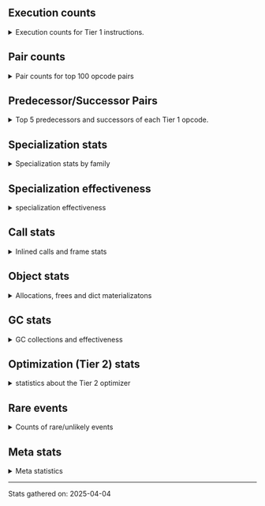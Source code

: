 ## Execution counts

<details>
<summary> Execution counts for Tier 1 instructions. </summary>


The "miss ratio" column shows the percentage of times the instruction
executed that it deoptimized. When this happens, the base unspecialized
instruction is not counted.

<table>
<thead>
<tr>
<th align="left">Name</th>
<th align="right">Base Count</th>
<th align="right">Head Count</th>
<th align="right">Change</th>
</tr>
</thead>
<tbody>
<tr>
<td align="left">CALL_BOUND_METHOD_EXACT_ARGS</td>
<td align="right">465,918</td>
<td align="right">935,297</td>
<td align="right">100.7%</td>
</tr>
<tr>
<td align="left">BINARY_OP_ADD_FLOAT</td>
<td align="right">2,075</td>
<td align="right">4,155</td>
<td align="right">100.2%</td>
</tr>
<tr>
<td align="left">BINARY_OP_SUBTRACT_FLOAT</td>
<td align="right">2,078</td>
<td align="right">4,158</td>
<td align="right">100.1%</td>
</tr>
<tr>
<td align="left">TO_BOOL_ALWAYS_TRUE</td>
<td align="right">5,942,417</td>
<td align="right">11,889,709</td>
<td align="right">100.1%</td>
</tr>
<tr>
<td align="left">TO_BOOL_BOOL</td>
<td align="right">8,171,737</td>
<td align="right">16,349,752</td>
<td align="right">100.1%</td>
</tr>
<tr>
<td align="left">BINARY_OP_SUBSCR_GETITEM</td>
<td align="right">4,157</td>
<td align="right">8,317</td>
<td align="right">100.1%</td>
</tr>
<tr>
<td align="left">TO_BOOL_STR</td>
<td align="right">4,726,827</td>
<td align="right">9,456,933</td>
<td align="right">100.1%</td>
</tr>
<tr>
<td align="left">LOAD_ATTR_CLASS_WITH_METACLASS_CHECK</td>
<td align="right">27,022</td>
<td align="right">54,062</td>
<td align="right">100.1%</td>
</tr>
<tr>
<td align="left">CALL_KW_PY</td>
<td align="right">259,839</td>
<td align="right">519,839</td>
<td align="right">100.1%</td>
</tr>
<tr>
<td align="left">CALL_STR_1</td>
<td align="right">14,551</td>
<td align="right">29,111</td>
<td align="right">100.1%</td>
</tr>
<tr>
<td align="left">CALL_METHOD_DESCRIPTOR_FAST_WITH_KEYWORDS</td>
<td align="right">24,946</td>
<td align="right">49,906</td>
<td align="right">100.1%</td>
</tr>
<tr>
<td align="left">FOR_ITER_GEN</td>
<td align="right">41,577</td>
<td align="right">83,177</td>
<td align="right">100.1%</td>
</tr>
<tr>
<td align="left">STORE_SUBSCR_DICT</td>
<td align="right">93,549</td>
<td align="right">187,149</td>
<td align="right">100.1%</td>
</tr>
<tr>
<td align="left">SEND_GEN</td>
<td align="right">16,631</td>
<td align="right">33,271</td>
<td align="right">100.1%</td>
</tr>
<tr>
<td align="left">FOR_ITER_LIST</td>
<td align="right">274,413</td>
<td align="right">548,973</td>
<td align="right">100.1%</td>
</tr>
<tr>
<td align="left">CALL_KW_NON_PY</td>
<td align="right">133,049</td>
<td align="right">266,169</td>
<td align="right">100.1%</td>
</tr>
<tr>
<td align="left">UNPACK_SEQUENCE_TUPLE</td>
<td align="right">58,209</td>
<td align="right">116,449</td>
<td align="right">100.1%</td>
</tr>
<tr>
<td align="left">CALL_LEN</td>
<td align="right">320,157</td>
<td align="right">640,477</td>
<td align="right">100.1%</td>
</tr>
<tr>
<td align="left">LOAD_ATTR_NONDESCRIPTOR_WITH_VALUES</td>
<td align="right">1,251,189</td>
<td align="right">2,503,003</td>
<td align="right">100.0%</td>
</tr>
<tr>
<td align="left">BINARY_OP_SUBSCR_DICT</td>
<td align="right">436,582</td>
<td align="right">873,382</td>
<td align="right">100.0%</td>
</tr>
<tr>
<td align="left">COMPARE_OP_STR</td>
<td align="right">656,953</td>
<td align="right">1,314,233</td>
<td align="right">100.0%</td>
</tr>
<tr>
<td align="left">LOAD_ATTR_PROPERTY</td>
<td align="right">933,456</td>
<td align="right">1,867,376</td>
<td align="right">100.0%</td>
</tr>
<tr>
<td align="left">CONTAINS_OP_DICT</td>
<td align="right">3,281,657</td>
<td align="right">6,564,937</td>
<td align="right">100.0%</td>
</tr>
<tr>
<td align="left">CALL_LIST_APPEND</td>
<td align="right">621,615</td>
<td align="right">1,243,535</td>
<td align="right">100.0%</td>
</tr>
<tr>
<td align="left">CALL_TYPE_1</td>
<td align="right">322,242</td>
<td align="right">644,642</td>
<td align="right">100.0%</td>
</tr>
<tr>
<td align="left">CALL_BUILTIN_FAST</td>
<td align="right">650,721</td>
<td align="right">1,301,761</td>
<td align="right">100.0%</td>
</tr>
<tr>
<td align="left">CALL_ISINSTANCE</td>
<td align="right">2,810,783</td>
<td align="right">5,622,943</td>
<td align="right">100.0%</td>
</tr>
<tr>
<td align="left">LOAD_ATTR_METHOD_NO_DICT</td>
<td align="right">17,488,409</td>
<td align="right">34,985,371</td>
<td align="right">100.0%</td>
</tr>
<tr>
<td align="left">FOR_ITER_TUPLE</td>
<td align="right">376,296</td>
<td align="right">752,776</td>
<td align="right">100.0%</td>
</tr>
<tr>
<td align="left">LOAD_ATTR_NONDESCRIPTOR_NO_DICT</td>
<td align="right">5,147,567</td>
<td align="right">10,297,647</td>
<td align="right">100.0%</td>
</tr>
<tr>
<td align="left">BINARY_OP_INPLACE_ADD_UNICODE</td>
<td align="right">320,164</td>
<td align="right">640,484</td>
<td align="right">100.0%</td>
</tr>
<tr>
<td align="left">CALL_METHOD_DESCRIPTOR_FAST</td>
<td align="right">4,669,407</td>
<td align="right">9,341,087</td>
<td align="right">100.0%</td>
</tr>
<tr>
<td align="left">CALL_BUILTIN_O</td>
<td align="right">1,806,644</td>
<td align="right">3,614,164</td>
<td align="right">100.0%</td>
</tr>
<tr>
<td align="left">EXIT_INIT_CHECK</td>
<td align="right">286,901</td>
<td align="right">573,941</td>
<td align="right">100.0%</td>
</tr>
<tr>
<td align="left">CALL_ALLOC_AND_ENTER_INIT</td>
<td align="right">286,901</td>
<td align="right">573,941</td>
<td align="right">100.0%</td>
</tr>
<tr>
<td align="left">CALL_BUILTIN_FAST_WITH_KEYWORDS</td>
<td align="right">286,901</td>
<td align="right">573,941</td>
<td align="right">100.0%</td>
</tr>
<tr>
<td align="left">LOAD_ATTR_SLOT</td>
<td align="right">59,894,284</td>
<td align="right">119,817,544</td>
<td align="right">100.0%</td>
</tr>
<tr>
<td align="left">COMPARE_OP_INT</td>
<td align="right">6,908,503</td>
<td align="right">13,820,343</td>
<td align="right">100.0%</td>
</tr>
<tr>
<td align="left">BINARY_OP_SUBTRACT_INT</td>
<td align="right">3,567,557</td>
<td align="right">7,136,837</td>
<td align="right">100.0%</td>
</tr>
<tr>
<td align="left">BINARY_OP_ADD_INT</td>
<td align="right">6,634,081</td>
<td align="right">13,271,361</td>
<td align="right">100.0%</td>
</tr>
<tr>
<td align="left">TO_BOOL_INT</td>
<td align="right">1,817,045</td>
<td align="right">3,634,965</td>
<td align="right">100.0%</td>
</tr>
<tr>
<td align="left">BINARY_OP_SUBSCR_STR_INT</td>
<td align="right">5,744,274</td>
<td align="right">11,491,314</td>
<td align="right">100.0%</td>
</tr>
<tr>
<td align="left">COPY</td>
<td align="right">6,567,561</td>
<td align="right">13,138,281</td>
<td align="right">100.0%</td>
</tr>
<tr>
<td align="left">SWAP</td>
<td align="right">6,220,368</td>
<td align="right">12,443,728</td>
<td align="right">100.0%</td>
</tr>
<tr>
<td align="left">EXTENDED_ARG</td>
<td align="right">4,168,395</td>
<td align="right">8,338,795</td>
<td align="right">100.0%</td>
</tr>
<tr>
<td align="left">BINARY_SLICE</td>
<td align="right">725,571</td>
<td align="right">1,451,491</td>
<td align="right">100.0%</td>
</tr>
<tr>
<td align="left">FORMAT_SIMPLE</td>
<td align="right">704,781</td>
<td align="right">1,409,901</td>
<td align="right">100.0%</td>
</tr>
<tr>
<td align="left">BUILD_STRING</td>
<td align="right">476,091</td>
<td align="right">952,411</td>
<td align="right">100.0%</td>
</tr>
<tr>
<td align="left">POP_JUMP_IF_NONE</td>
<td align="right">316,008</td>
<td align="right">632,168</td>
<td align="right">100.0%</td>
</tr>
<tr>
<td align="left">BUILD_MAP</td>
<td align="right">278,586</td>
<td align="right">557,306</td>
<td align="right">100.0%</td>
</tr>
<tr>
<td align="left">DICT_MERGE</td>
<td align="right">228,690</td>
<td align="right">457,490</td>
<td align="right">100.0%</td>
</tr>
<tr>
<td align="left">YIELD_VALUE</td>
<td align="right">203,742</td>
<td align="right">407,582</td>
<td align="right">100.0%</td>
</tr>
<tr>
<td align="left">RETURN_GENERATOR</td>
<td align="right">101,871</td>
<td align="right">203,791</td>
<td align="right">100.0%</td>
</tr>
<tr>
<td align="left">STORE_FAST_LOAD_FAST</td>
<td align="right">70,686</td>
<td align="right">141,406</td>
<td align="right">100.0%</td>
</tr>
<tr>
<td align="left">LIST_APPEND</td>
<td align="right">60,291</td>
<td align="right">120,611</td>
<td align="right">100.0%</td>
</tr>
<tr>
<td align="left">CHECK_EXC_MATCH</td>
<td align="right">22,869</td>
<td align="right">45,749</td>
<td align="right">100.0%</td>
</tr>
<tr>
<td align="left">POP_EXCEPT</td>
<td align="right">22,869</td>
<td align="right">45,749</td>
<td align="right">100.0%</td>
</tr>
<tr>
<td align="left">PUSH_EXC_INFO</td>
<td align="right">22,869</td>
<td align="right">45,749</td>
<td align="right">100.0%</td>
</tr>
<tr>
<td align="left">LOAD_FAST_AND_CLEAR</td>
<td align="right">16,632</td>
<td align="right">33,272</td>
<td align="right">100.0%</td>
</tr>
<tr>
<td align="left">JUMP_BACKWARD_NO_INTERRUPT</td>
<td align="right">14,553</td>
<td align="right">29,113</td>
<td align="right">100.0%</td>
</tr>
<tr>
<td align="left">UNARY_NOT</td>
<td align="right">12,474</td>
<td align="right">24,954</td>
<td align="right">100.0%</td>
</tr>
<tr>
<td align="left">LOAD_FAST_CHECK</td>
<td align="right">12,474</td>
<td align="right">24,954</td>
<td align="right">100.0%</td>
</tr>
<tr>
<td align="left">END_FOR</td>
<td align="right">6,237</td>
<td align="right">12,477</td>
<td align="right">100.0%</td>
</tr>
<tr>
<td align="left">DICT_UPDATE</td>
<td align="right">4,158</td>
<td align="right">8,318</td>
<td align="right">100.0%</td>
</tr>
<tr>
<td align="left">END_SEND</td>
<td align="right">2,079</td>
<td align="right">4,159</td>
<td align="right">100.0%</td>
</tr>
<tr>
<td align="left">GET_YIELD_FROM_ITER</td>
<td align="right">2,079</td>
<td align="right">4,159</td>
<td align="right">100.0%</td>
</tr>
<tr>
<td align="left">IMPORT_NAME</td>
<td align="right">2,079</td>
<td align="right">4,159</td>
<td align="right">100.0%</td>
</tr>
<tr>
<td align="left">MAP_ADD</td>
<td align="right">2,079</td>
<td align="right">4,159</td>
<td align="right">100.0%</td>
</tr>
<tr>
<td align="left">LOAD_GLOBAL_BUILTIN</td>
<td align="right">7,698,544</td>
<td align="right">15,400,785</td>
<td align="right">100.0%</td>
</tr>
<tr>
<td align="left">POP_JUMP_IF_FALSE</td>
<td align="right">27,222,495</td>
<td align="right">54,458,016</td>
<td align="right">100.0%</td>
</tr>
<tr>
<td align="left">LOAD_GLOBAL_MODULE</td>
<td align="right">8,550,972</td>
<td align="right">17,106,015</td>
<td align="right">100.0%</td>
</tr>
<tr>
<td align="left">POP_JUMP_IF_TRUE</td>
<td align="right">12,085,296</td>
<td align="right">24,176,337</td>
<td align="right">100.0%</td>
</tr>
<tr>
<td align="left">CALL_PY_GENERAL</td>
<td align="right">4,447,085</td>
<td align="right">8,896,272</td>
<td align="right">100.0%</td>
</tr>
<tr>
<td align="left">INTERPRETER_EXIT</td>
<td align="right">2,249,498</td>
<td align="right">4,500,058</td>
<td align="right">100.0%</td>
</tr>
<tr>
<td align="left">LOAD_FAST</td>
<td align="right">123,602,019</td>
<td align="right">247,262,198</td>
<td align="right">100.0%</td>
</tr>
<tr>
<td align="left">JUMP_BACKWARD_NO_JIT</td>
<td align="right">5,740,188</td>
<td align="right">11,483,069</td>
<td align="right">100.0%</td>
</tr>
<tr>
<td align="left">BINARY_OP_SUBSCR_LIST_INT</td>
<td align="right">883,698</td>
<td align="right">1,767,807</td>
<td align="right">100.0%</td>
</tr>
<tr>
<td align="left">RESUME_CHECK</td>
<td align="right">18,068,891</td>
<td align="right">36,146,178</td>
<td align="right">100.0%</td>
</tr>
<tr>
<td align="left">LOAD_SMALL_INT</td>
<td align="right">6,461,670</td>
<td align="right">12,926,312</td>
<td align="right">100.0%</td>
</tr>
<tr>
<td align="left">STORE_ATTR_SLOT</td>
<td align="right">19,940,626</td>
<td align="right">39,890,423</td>
<td align="right">100.0%</td>
</tr>
<tr>
<td align="left">LOAD_ATTR_METHOD_WITH_VALUES</td>
<td align="right">1,683,204</td>
<td align="right">3,367,182</td>
<td align="right">100.0%</td>
</tr>
<tr>
<td align="left">RETURN_VALUE</td>
<td align="right">18,152,231</td>
<td align="right">36,312,718</td>
<td align="right">100.0%</td>
</tr>
<tr>
<td align="left">NOP</td>
<td align="right">2,351,418</td>
<td align="right">4,703,899</td>
<td align="right">100.0%</td>
</tr>
<tr>
<td align="left">UNPACK_SEQUENCE_TWO_TUPLE</td>
<td align="right">2,047,876</td>
<td align="right">4,096,677</td>
<td align="right">100.0%</td>
</tr>
<tr>
<td align="left">LOAD_CONST_IMMORTAL</td>
<td align="right">13,439,088</td>
<td align="right">26,884,218</td>
<td align="right">100.0%</td>
</tr>
<tr>
<td align="left">STORE_FAST_STORE_FAST</td>
<td align="right">2,091,543</td>
<td align="right">4,184,024</td>
<td align="right">100.0%</td>
</tr>
<tr>
<td align="left">CALL_METHOD_DESCRIPTOR_NOARGS</td>
<td align="right">1,590,489</td>
<td align="right">3,181,690</td>
<td align="right">100.0%</td>
</tr>
<tr>
<td align="left">LOAD_FAST_LOAD_FAST</td>
<td align="right">8,056,470</td>
<td align="right">16,116,475</td>
<td align="right">100.0%</td>
</tr>
<tr>
<td align="left">GET_ITER</td>
<td align="right">1,602,978</td>
<td align="right">3,206,659</td>
<td align="right">100.0%</td>
</tr>
<tr>
<td align="left">CONTAINS_OP_SET</td>
<td align="right">649,717</td>
<td align="right">1,299,717</td>
<td align="right">100.0%</td>
</tr>
<tr>
<td align="left">STORE_FAST</td>
<td align="right">12,907,124</td>
<td align="right">25,819,774</td>
<td align="right">100.0%</td>
</tr>
<tr>
<td align="left">COMPARE_OP</td>
<td align="right">4,758,159</td>
<td align="right">9,518,331</td>
<td align="right">100.0%</td>
</tr>
<tr>
<td align="left">POP_TOP</td>
<td align="right">5,335,065</td>
<td align="right">10,672,350</td>
<td align="right">100.0%</td>
</tr>
<tr>
<td align="left">JUMP_FORWARD</td>
<td align="right">775,536</td>
<td align="right">1,551,377</td>
<td align="right">100.0%</td>
</tr>
<tr>
<td align="left">POP_ITER</td>
<td align="right">1,210,116</td>
<td align="right">2,420,678</td>
<td align="right">100.0%</td>
</tr>
<tr>
<td align="left">FOR_ITER</td>
<td align="right">3,446,081</td>
<td align="right">6,893,430</td>
<td align="right">100.0%</td>
</tr>
<tr>
<td align="left">LOAD_ATTR_MODULE</td>
<td align="right">767,245</td>
<td align="right">1,534,767</td>
<td align="right">100.0%</td>
</tr>
<tr>
<td align="left">LOAD_DEREF</td>
<td align="right">1,131,114</td>
<td align="right">2,262,636</td>
<td align="right">100.0%</td>
</tr>
<tr>
<td align="left">LOAD_CONST_MORTAL</td>
<td align="right">546,850</td>
<td align="right">1,093,892</td>
<td align="right">100.0%</td>
</tr>
<tr>
<td align="left">POP_JUMP_IF_NOT_NONE</td>
<td align="right">415,869</td>
<td align="right">831,870</td>
<td align="right">100.0%</td>
</tr>
<tr>
<td align="left">BUILD_LIST</td>
<td align="right">390,921</td>
<td align="right">781,962</td>
<td align="right">100.0%</td>
</tr>
<tr>
<td align="left">LOAD_ATTR_INSTANCE_VALUE</td>
<td align="right">1,422,526</td>
<td align="right">2,845,488</td>
<td align="right">100.0%</td>
</tr>
<tr>
<td align="left">BUILD_TUPLE</td>
<td align="right">746,499</td>
<td align="right">1,493,221</td>
<td align="right">100.0%</td>
</tr>
<tr>
<td align="left">MAKE_CELL</td>
<td align="right">355,578</td>
<td align="right">711,259</td>
<td align="right">100.0%</td>
</tr>
<tr>
<td align="left">CALL_PY_EXACT_ARGS</td>
<td align="right">9,465,363</td>
<td align="right">18,933,355</td>
<td align="right">100.0%</td>
</tr>
<tr>
<td align="left">PUSH_NULL</td>
<td align="right">1,254,120</td>
<td align="right">2,508,367</td>
<td align="right">100.0%</td>
</tr>
<tr>
<td align="left">IS_OP</td>
<td align="right">170,547</td>
<td align="right">341,108</td>
<td align="right">100.0%</td>
</tr>
<tr>
<td align="left">TO_BOOL_NONE</td>
<td align="right">5,295,875</td>
<td align="right">10,591,875</td>
<td align="right">100.0%</td>
</tr>
<tr>
<td align="left">CALL_METHOD_DESCRIPTOR_O</td>
<td align="right">120,643</td>
<td align="right">241,284</td>
<td align="right">100.0%</td>
</tr>
<tr>
<td align="left">BINARY_OP</td>
<td align="right">287,123</td>
<td align="right">574,229</td>
<td align="right">100.0%</td>
</tr>
<tr>
<td align="left">CALL_FUNCTION_EX</td>
<td align="right">235,065</td>
<td align="right">470,107</td>
<td align="right">100.0%</td>
</tr>
<tr>
<td align="left">MAKE_FUNCTION</td>
<td align="right">97,782</td>
<td align="right">195,543</td>
<td align="right">100.0%</td>
</tr>
<tr>
<td align="left">LOAD_ATTR</td>
<td align="right">5,367,303</td>
<td align="right">10,730,287</td>
<td align="right">99.9%</td>
</tr>
<tr>
<td align="left">STORE_DEREF</td>
<td align="right">35,412</td>
<td align="right">70,773</td>
<td align="right">99.9%</td>
</tr>
<tr>
<td align="left">COPY_FREE_VARS</td>
<td align="right">33,333</td>
<td align="right">66,614</td>
<td align="right">99.8%</td>
</tr>
<tr>
<td align="left">SET_FUNCTION_ATTRIBUTE</td>
<td align="right">16,701</td>
<td align="right">33,342</td>
<td align="right">99.6%</td>
</tr>
<tr>
<td align="left">CALL_BUILTIN_CLASS</td>
<td align="right">12,539</td>
<td align="right">25,020</td>
<td align="right">99.5%</td>
</tr>
<tr>
<td align="left">LIST_EXTEND</td>
<td align="right">10,464</td>
<td align="right">20,865</td>
<td align="right">99.4%</td>
</tr>
<tr>
<td align="left">CONTAINS_OP</td>
<td align="right">18,836</td>
<td align="right">37,558</td>
<td align="right">99.4%</td>
</tr>
<tr>
<td align="left">CALL_INTRINSIC_1</td>
<td align="right">6,306</td>
<td align="right">12,547</td>
<td align="right">99.0%</td>
</tr>
<tr>
<td align="left">CALL_NON_PY_GENERAL</td>
<td align="right">12,673</td>
<td align="right">25,156</td>
<td align="right">98.5%</td>
</tr>
<tr>
<td align="left">TO_BOOL</td>
<td align="right">38,109</td>
<td align="right">75,553</td>
<td align="right">98.3%</td>
</tr>
<tr>
<td align="left">FOR_ITER_RANGE</td>
<td align="right">2,147</td>
<td align="right">4,228</td>
<td align="right">96.9%</td>
</tr>
<tr>
<td align="left">TO_BOOL_LIST</td>
<td align="right">25,978</td>
<td align="right">49,142</td>
<td align="right">89.2%</td>
</tr>
<tr>
<td align="left">CALL_BOUND_METHOD_GENERAL</td>
<td align="right">6,291</td>
<td align="right">11,243</td>
<td align="right">78.7%</td>
</tr>
<tr>
<td align="left">BINARY_OP_SUBSCR_TUPLE_INT</td>
<td align="right">68</td>
<td align="right">69</td>
<td align="right">1.5%</td>
</tr>
<tr>
<td align="left">CALL</td>
<td align="right">1,116</td>
<td align="right">1,116</td>
<td align="right">0.0%</td>
</tr>
<tr>
<td align="left">LOAD_GLOBAL</td>
<td align="right">536</td>
<td align="right">536</td>
<td align="right">0.0%</td>
</tr>
<tr>
<td align="left">LOAD_CONST</td>
<td align="right">323</td>
<td align="right">323</td>
<td align="right">0.0%</td>
</tr>
<tr>
<td align="left">RESUME</td>
<td align="right">181</td>
<td align="right">181</td>
<td align="right">0.0%</td>
</tr>
<tr>
<td align="left">STORE_ATTR</td>
<td align="right">107</td>
<td align="right">107</td>
<td align="right">0.0%</td>
</tr>
<tr>
<td align="left">CALL_KW</td>
<td align="right">86</td>
<td align="right">86</td>
<td align="right">0.0%</td>
</tr>
<tr>
<td align="left">JUMP_BACKWARD</td>
<td align="right">48</td>
<td align="right">48</td>
<td align="right">0.0%</td>
</tr>
<tr>
<td align="left">UNPACK_SEQUENCE</td>
<td align="right">42</td>
<td align="right">42</td>
<td align="right">0.0%</td>
</tr>
<tr>
<td align="left">STORE_SUBSCR</td>
<td align="right">12</td>
<td align="right">12</td>
<td align="right">0.0%</td>
</tr>
<tr>
<td align="left">SEND</td>
<td align="right">2</td>
<td align="right">2</td>
<td align="right">0.0%</td>
</tr>
</tbody>
</table>


</details>

## Pair counts

<details>
<summary> Pair counts for top 100 opcode pairs </summary>


Pairs of specialized operations that deoptimize and are then followed by
the corresponding unspecialized instruction are not counted as pairs.

Not included in comparative output.


</details>

## Predecessor/Successor Pairs

<details>
<summary> Top 5 predecessors and successors of each Tier 1 opcode. </summary>


This does not include the unspecialized instructions that occur after a
specialized instruction deoptimizes.

Not included in comparative output.


</details>

## Specialization stats

<details>
<summary> Specialization stats by family </summary>

### BINARY_OP

<details>
<summary> specialization stats for BINARY_OP family </summary>

<table>
<thead>
<tr>
<th align="left">Kind</th>
<th align="right">Base Count</th>
<th align="right">Base Ratio</th>
<th align="right">Head Count</th>
<th align="right">Head Ratio</th>
<th align="right">Change</th>
</tr>
</thead>
<tbody>
<tr>
<td align="left">
hit
<details>
<summary>ⓘ</summary>

Specialized instructions that complete.
</details>
</td>
<td align="right">18,465,634</td>
<td align="right">98.4%</td>
<td align="right">36,940,194</td>
<td align="right">98.4%</td>
<td align="right">100.0%</td>
</tr>
<tr>
<td align="left">
deferred
<details>
<summary>ⓘ</summary>

Lists the number of "deferred" (i.e. not specialized) instructions executed.
</details>
</td>
<td align="right">286,943</td>
<td align="right">1.5%</td>
<td align="right">573,983</td>
<td align="right">1.5%</td>
<td align="right">100.0%</td>
</tr>
<tr>
<td align="left">
miss
<details>
<summary>ⓘ</summary>

Specialized instructions that deopt.
</details>
</td>
<td align="right">6,432</td>
<td align="right">0.0%</td>
<td align="right">12,782</td>
<td align="right">0.0%</td>
<td align="right">98.7%</td>
</tr>
</tbody>
</table>

<table>
<thead>
<tr>
<th align="left">Success</th>
<th align="right">Base Count</th>
<th align="right">Base Ratio</th>
<th align="right">Head Count</th>
<th align="right">Head Ratio</th>
<th align="right">Change</th>
</tr>
</thead>
<tbody>
<tr>
<td align="left">Success</td>
<td align="right">187</td>
<td align="right">60.5%</td>
<td align="right">296</td>
<td align="right">61.2%</td>
<td align="right">58.3%</td>
</tr>
<tr>
<td align="left">Failure</td>
<td align="right">122</td>
<td align="right">39.5%</td>
<td align="right">188</td>
<td align="right">38.8%</td>
<td align="right">54.1%</td>
</tr>
</tbody>
</table>

<table>
<thead>
<tr>
<th align="left">Failure kind</th>
<th align="right">Base Count</th>
<th align="right">Base Ratio</th>
<th align="right">Head Count</th>
<th align="right">Head Ratio</th>
<th align="right">Change</th>
</tr>
</thead>
<tbody>
<tr>
<td align="left">out of range</td>
<td align="right">75</td>
<td align="right">61.5%</td>
<td align="right">140</td>
<td align="right">74.5%</td>
<td align="right">86.7%</td>
</tr>
<tr>
<td align="left">subscr list slice</td>
<td align="right">46</td>
<td align="right">37.7%</td>
<td align="right">47</td>
<td align="right">25.0%</td>
<td align="right">2.2%</td>
</tr>
<tr>
<td align="left">add different types</td>
<td align="right">1</td>
<td align="right">0.8%</td>
<td align="right">1</td>
<td align="right">0.5%</td>
<td align="right">0.0%</td>
</tr>
</tbody>
</table>


</details>

### BINARY_SLICE

<details>
<summary> specialization stats for BINARY_SLICE family </summary>

<table>
<thead>
<tr>
<th align="left">Kind</th>
<th align="right">Base Count</th>
<th align="right">Base Ratio</th>
<th align="right">Head Count</th>
<th align="right">Head Ratio</th>
<th align="right">Change</th>
</tr>
</thead>
<tbody>
<tr>
<td align="left">
deferred
<details>
<summary>ⓘ</summary>

Lists the number of "deferred" (i.e. not specialized) instructions executed.
</details>
</td>
<td align="right">725,571</td>
<td align="right">100.0%</td>
<td align="right">1,451,491</td>
<td align="right">100.0%</td>
<td align="right">100.0%</td>
</tr>
</tbody>
</table>


</details>

### CALL

<details>
<summary> specialization stats for CALL family </summary>

<table>
<thead>
<tr>
<th align="left">Kind</th>
<th align="right">Base Count</th>
<th align="right">Base Ratio</th>
<th align="right">Head Count</th>
<th align="right">Head Ratio</th>
<th align="right">Change</th>
</tr>
</thead>
<tbody>
<tr>
<td align="left">
hit
<details>
<summary>ⓘ</summary>

Specialized instructions that complete.
</details>
</td>
<td align="right">23,274,072</td>
<td align="right">97.2%</td>
<td align="right">46,563,866</td>
<td align="right">97.2%</td>
<td align="right">100.1%</td>
</tr>
<tr>
<td align="left">
miss
<details>
<summary>ⓘ</summary>

Specialized instructions that deopt.
</details>
</td>
<td align="right">662,517</td>
<td align="right">2.8%</td>
<td align="right">1,323,282</td>
<td align="right">2.8%</td>
<td align="right">99.7%</td>
</tr>
<tr>
<td align="left">
deferred
<details>
<summary>ⓘ</summary>

Lists the number of "deferred" (i.e. not specialized) instructions executed.
</details>
</td>
<td align="right">650,456</td>
<td align="right">2.7%</td>
<td align="right">1,298,756</td>
<td align="right">2.7%</td>
<td align="right">99.7%</td>
</tr>
</tbody>
</table>

<table>
<thead>
<tr>
<th align="left">Success</th>
<th align="right">Base Count</th>
<th align="right">Base Ratio</th>
<th align="right">Head Count</th>
<th align="right">Head Ratio</th>
<th align="right">Change</th>
</tr>
</thead>
<tbody>
<tr>
<td align="left">Success</td>
<td align="right">13,177</td>
<td align="right">100.0%</td>
<td align="right">25,642</td>
<td align="right">100.0%</td>
<td align="right">94.6%</td>
</tr>
<tr>
<td align="left">Failure</td>
<td align="right">0</td>
<td align="right">0.0%</td>
<td align="right">0</td>
<td align="right">0.0%</td>
<td align="right"></td>
</tr>
</tbody>
</table>


</details>

### CALL_KW

<details>
<summary> specialization stats for CALL_KW family </summary>

<table>
<thead>
<tr>
<th align="left">Kind</th>
<th align="right">Base Count</th>
<th align="right">Base Ratio</th>
<th align="right">Head Count</th>
<th align="right">Head Ratio</th>
<th align="right">Change</th>
</tr>
</thead>
<tbody>
<tr>
<td align="left">
deferred
<details>
<summary>ⓘ</summary>

Lists the number of "deferred" (i.e. not specialized) instructions executed.
</details>
</td>
<td align="right">43</td>
<td align="right">50.0%</td>
<td align="right">43</td>
<td align="right">50.0%</td>
<td align="right">0.0%</td>
</tr>
</tbody>
</table>

<table>
<thead>
<tr>
<th align="left">Success</th>
<th align="right">Base Count</th>
<th align="right">Base Ratio</th>
<th align="right">Head Count</th>
<th align="right">Head Ratio</th>
<th align="right">Change</th>
</tr>
</thead>
<tbody>
<tr>
<td align="left">Success</td>
<td align="right">43</td>
<td align="right">100.0%</td>
<td align="right">43</td>
<td align="right">100.0%</td>
<td align="right">0.0%</td>
</tr>
<tr>
<td align="left">Failure</td>
<td align="right">0</td>
<td align="right">0.0%</td>
<td align="right">0</td>
<td align="right">0.0%</td>
<td align="right"></td>
</tr>
</tbody>
</table>


</details>

### COMPARE_OP

<details>
<summary> specialization stats for COMPARE_OP family </summary>

<table>
<thead>
<tr>
<th align="left">Kind</th>
<th align="right">Base Count</th>
<th align="right">Base Ratio</th>
<th align="right">Head Count</th>
<th align="right">Head Ratio</th>
<th align="right">Change</th>
</tr>
</thead>
<tbody>
<tr>
<td align="left">
hit
<details>
<summary>ⓘ</summary>

Specialized instructions that complete.
</details>
</td>
<td align="right">7,565,456</td>
<td align="right">61.4%</td>
<td align="right">15,134,576</td>
<td align="right">61.4%</td>
<td align="right">100.0%</td>
</tr>
<tr>
<td align="left">
deferred
<details>
<summary>ⓘ</summary>

Lists the number of "deferred" (i.e. not specialized) instructions executed.
</details>
</td>
<td align="right">4,756,777</td>
<td align="right">38.6%</td>
<td align="right">9,515,817</td>
<td align="right">38.6%</td>
<td align="right">100.0%</td>
</tr>
</tbody>
</table>

<table>
<thead>
<tr>
<th align="left">Success</th>
<th align="right">Base Count</th>
<th align="right">Base Ratio</th>
<th align="right">Head Count</th>
<th align="right">Head Ratio</th>
<th align="right">Change</th>
</tr>
</thead>
<tbody>
<tr>
<td align="left">Failure</td>
<td align="right">1,357</td>
<td align="right">98.2%</td>
<td align="right">2,489</td>
<td align="right">99.0%</td>
<td align="right">83.4%</td>
</tr>
<tr>
<td align="left">Success</td>
<td align="right">25</td>
<td align="right">1.8%</td>
<td align="right">25</td>
<td align="right">1.0%</td>
<td align="right">0.0%</td>
</tr>
</tbody>
</table>

<table>
<thead>
<tr>
<th align="left">Failure kind</th>
<th align="right">Base Count</th>
<th align="right">Base Ratio</th>
<th align="right">Head Count</th>
<th align="right">Head Ratio</th>
<th align="right">Change</th>
</tr>
</thead>
<tbody>
<tr>
<td align="left">different types</td>
<td align="right">74</td>
<td align="right">5.5%</td>
<td align="right">138</td>
<td align="right">5.5%</td>
<td align="right">86.5%</td>
</tr>
<tr>
<td align="left">baseobject</td>
<td align="right">1,283</td>
<td align="right">94.5%</td>
<td align="right">2,351</td>
<td align="right">94.5%</td>
<td align="right">83.2%</td>
</tr>
</tbody>
</table>


</details>

### CONTAINS_OP

<details>
<summary> specialization stats for CONTAINS_OP family </summary>

<table>
<thead>
<tr>
<th align="left">Kind</th>
<th align="right">Base Count</th>
<th align="right">Base Ratio</th>
<th align="right">Head Count</th>
<th align="right">Head Ratio</th>
<th align="right">Change</th>
</tr>
</thead>
<tbody>
<tr>
<td align="left">
hit
<details>
<summary>ⓘ</summary>

Specialized instructions that complete.
</details>
</td>
<td align="right">3,600,797</td>
<td align="right">91.2%</td>
<td align="right">7,203,357</td>
<td align="right">91.2%</td>
<td align="right">100.0%</td>
</tr>
<tr>
<td align="left">
miss
<details>
<summary>ⓘ</summary>

Specialized instructions that deopt.
</details>
</td>
<td align="right">330,577</td>
<td align="right">8.4%</td>
<td align="right">661,297</td>
<td align="right">8.4%</td>
<td align="right">100.0%</td>
</tr>
<tr>
<td align="left">
deferred
<details>
<summary>ⓘ</summary>

Lists the number of "deferred" (i.e. not specialized) instructions executed.
</details>
</td>
<td align="right">18,726</td>
<td align="right">0.5%</td>
<td align="right">37,446</td>
<td align="right">0.5%</td>
<td align="right">100.0%</td>
</tr>
</tbody>
</table>

<table>
<thead>
<tr>
<th align="left">Success</th>
<th align="right">Base Count</th>
<th align="right">Base Ratio</th>
<th align="right">Head Count</th>
<th align="right">Head Ratio</th>
<th align="right">Change</th>
</tr>
</thead>
<tbody>
<tr>
<td align="left">Success</td>
<td align="right">6,252</td>
<td align="right">98.5%</td>
<td align="right">12,492</td>
<td align="right">99.2%</td>
<td align="right">99.8%</td>
</tr>
<tr>
<td align="left">Failure</td>
<td align="right">95</td>
<td align="right">1.5%</td>
<td align="right">97</td>
<td align="right">0.8%</td>
<td align="right">2.1%</td>
</tr>
</tbody>
</table>

<table>
<thead>
<tr>
<th align="left">Failure kind</th>
<th align="right">Base Count</th>
<th align="right">Base Ratio</th>
<th align="right">Head Count</th>
<th align="right">Head Ratio</th>
<th align="right">Change</th>
</tr>
</thead>
<tbody>
<tr>
<td align="left">tuple</td>
<td align="right">46</td>
<td align="right">48.4%</td>
<td align="right">47</td>
<td align="right">48.5%</td>
<td align="right">2.2%</td>
</tr>
<tr>
<td align="left">list</td>
<td align="right">49</td>
<td align="right">51.6%</td>
<td align="right">50</td>
<td align="right">51.5%</td>
<td align="right">2.0%</td>
</tr>
</tbody>
</table>


</details>

### FOR_ITER

<details>
<summary> specialization stats for FOR_ITER family </summary>

<table>
<thead>
<tr>
<th align="left">Kind</th>
<th align="right">Base Count</th>
<th align="right">Base Ratio</th>
<th align="right">Head Count</th>
<th align="right">Head Ratio</th>
<th align="right">Change</th>
</tr>
</thead>
<tbody>
<tr>
<td align="left">
deferred
<details>
<summary>ⓘ</summary>

Lists the number of "deferred" (i.e. not specialized) instructions executed.
</details>
</td>
<td align="right">3,444,994</td>
<td align="right">83.2%</td>
<td align="right">6,891,555</td>
<td align="right">83.2%</td>
<td align="right">100.0%</td>
</tr>
<tr>
<td align="left">
hit
<details>
<summary>ⓘ</summary>

Specialized instructions that complete.
</details>
</td>
<td align="right">694,433</td>
<td align="right">16.8%</td>
<td align="right">1,389,154</td>
<td align="right">16.8%</td>
<td align="right">100.0%</td>
</tr>
</tbody>
</table>

<table>
<thead>
<tr>
<th align="left">Success</th>
<th align="right">Base Count</th>
<th align="right">Base Ratio</th>
<th align="right">Head Count</th>
<th align="right">Head Ratio</th>
<th align="right">Change</th>
</tr>
</thead>
<tbody>
<tr>
<td align="left">Failure</td>
<td align="right">1,065</td>
<td align="right">98.0%</td>
<td align="right">1,853</td>
<td align="right">98.8%</td>
<td align="right">74.0%</td>
</tr>
<tr>
<td align="left">Success</td>
<td align="right">22</td>
<td align="right">2.0%</td>
<td align="right">22</td>
<td align="right">1.2%</td>
<td align="right">0.0%</td>
</tr>
</tbody>
</table>

<table>
<thead>
<tr>
<th align="left">Failure kind</th>
<th align="right">Base Count</th>
<th align="right">Base Ratio</th>
<th align="right">Head Count</th>
<th align="right">Head Ratio</th>
<th align="right">Change</th>
</tr>
</thead>
<tbody>
<tr>
<td align="left">ascii string</td>
<td align="right">203</td>
<td align="right">19.1%</td>
<td align="right">377</td>
<td align="right">20.3%</td>
<td align="right">85.7%</td>
</tr>
<tr>
<td align="left">dict keys</td>
<td align="right">187</td>
<td align="right">17.6%</td>
<td align="right">340</td>
<td align="right">18.3%</td>
<td align="right">81.8%</td>
</tr>
<tr>
<td align="left">dict items</td>
<td align="right">550</td>
<td align="right">51.6%</td>
<td align="right">945</td>
<td align="right">51.0%</td>
<td align="right">71.8%</td>
</tr>
<tr>
<td align="left">enumerate</td>
<td align="right">123</td>
<td align="right">11.5%</td>
<td align="right">189</td>
<td align="right">10.2%</td>
<td align="right">53.7%</td>
</tr>
<tr>
<td align="left">dict values</td>
<td align="right">2</td>
<td align="right">0.2%</td>
<td align="right">2</td>
<td align="right">0.1%</td>
<td align="right">0.0%</td>
</tr>
</tbody>
</table>


</details>

### LOAD_ATTR

<details>
<summary> specialization stats for LOAD_ATTR family </summary>

<table>
<thead>
<tr>
<th align="left">Kind</th>
<th align="right">Base Count</th>
<th align="right">Base Ratio</th>
<th align="right">Head Count</th>
<th align="right">Head Ratio</th>
<th align="right">Change</th>
</tr>
</thead>
<tbody>
<tr>
<td align="left">
miss
<details>
<summary>ⓘ</summary>

Specialized instructions that deopt.
</details>
</td>
<td align="right">2,400,656</td>
<td align="right">2.6%</td>
<td align="right">4,804,158</td>
<td align="right">2.6%</td>
<td align="right">100.1%</td>
</tr>
<tr>
<td align="left">
hit
<details>
<summary>ⓘ</summary>

Specialized instructions that complete.
</details>
</td>
<td align="right">86,214,246</td>
<td align="right">91.7%</td>
<td align="right">172,468,282</td>
<td align="right">91.7%</td>
<td align="right">100.0%</td>
</tr>
<tr>
<td align="left">
deopt
<details>
<summary>ⓘ</summary>

Specialized instructions that deopt.
</details>
</td>
<td align="right">257,120</td>
<td align="right">0.3%</td>
<td align="right">514,342</td>
<td align="right">0.3%</td>
<td align="right">100.0%</td>
</tr>
<tr>
<td align="left">
deferred
<details>
<summary>ⓘ</summary>

Lists the number of "deferred" (i.e. not specialized) instructions executed.
</details>
</td>
<td align="right">5,360,372</td>
<td align="right">5.7%</td>
<td align="right">10,722,613</td>
<td align="right">5.7%</td>
<td align="right">100.0%</td>
</tr>
</tbody>
</table>

<table>
<thead>
<tr>
<th align="left">Success</th>
<th align="right">Base Count</th>
<th align="right">Base Ratio</th>
<th align="right">Head Count</th>
<th align="right">Head Ratio</th>
<th align="right">Change</th>
</tr>
</thead>
<tbody>
<tr>
<td align="left">Success</td>
<td align="right">46,117</td>
<td align="right">88.3%</td>
<td align="right">91,485</td>
<td align="right">93.0%</td>
<td align="right">98.4%</td>
</tr>
<tr>
<td align="left">Failure</td>
<td align="right">6,109</td>
<td align="right">11.7%</td>
<td align="right">6,852</td>
<td align="right">7.0%</td>
<td align="right">12.2%</td>
</tr>
</tbody>
</table>

<table>
<thead>
<tr>
<th align="left">Failure kind</th>
<th align="right">Base Count</th>
<th align="right">Base Ratio</th>
<th align="right">Head Count</th>
<th align="right">Head Ratio</th>
<th align="right">Change</th>
</tr>
</thead>
<tbody>
<tr>
<td align="left">mutable class</td>
<td align="right">4,813</td>
<td align="right">78.8%</td>
<td align="right">5,526</td>
<td align="right">80.6%</td>
<td align="right">14.8%</td>
</tr>
<tr>
<td align="left">method</td>
<td align="right">904</td>
<td align="right">14.8%</td>
<td align="right">926</td>
<td align="right">13.5%</td>
<td align="right">2.4%</td>
</tr>
<tr>
<td align="left">overridden</td>
<td align="right">46</td>
<td align="right">0.8%</td>
<td align="right">47</td>
<td align="right">0.7%</td>
<td align="right">2.2%</td>
</tr>
<tr>
<td align="left">expected error</td>
<td align="right">46</td>
<td align="right">0.8%</td>
<td align="right">47</td>
<td align="right">0.7%</td>
<td align="right">2.2%</td>
</tr>
<tr>
<td align="left">class method obj</td>
<td align="right">232</td>
<td align="right">3.8%</td>
<td align="right">237</td>
<td align="right">3.5%</td>
<td align="right">2.2%</td>
</tr>
</tbody>
</table>


</details>

### LOAD_GLOBAL

<details>
<summary> specialization stats for LOAD_GLOBAL family </summary>

<table>
<thead>
<tr>
<th align="left">Kind</th>
<th align="right">Base Count</th>
<th align="right">Base Ratio</th>
<th align="right">Head Count</th>
<th align="right">Head Ratio</th>
<th align="right">Change</th>
</tr>
</thead>
<tbody>
<tr>
<td align="left">
hit
<details>
<summary>ⓘ</summary>

Specialized instructions that complete.
</details>
</td>
<td align="right">16,249,304</td>
<td align="right">100.0%</td>
<td align="right">32,506,588</td>
<td align="right">100.0%</td>
<td align="right">100.0%</td>
</tr>
<tr>
<td align="left">
deferred
<details>
<summary>ⓘ</summary>

Lists the number of "deferred" (i.e. not specialized) instructions executed.
</details>
</td>
<td align="right">228</td>
<td align="right">0.0%</td>
<td align="right">228</td>
<td align="right">0.0%</td>
<td align="right">0.0%</td>
</tr>
<tr>
<td align="left">
miss
<details>
<summary>ⓘ</summary>

Specialized instructions that deopt.
</details>
</td>
<td align="right">212</td>
<td align="right">0.0%</td>
<td align="right">212</td>
<td align="right">0.0%</td>
<td align="right">0.0%</td>
</tr>
</tbody>
</table>

<table>
<thead>
<tr>
<th align="left">Success</th>
<th align="right">Base Count</th>
<th align="right">Base Ratio</th>
<th align="right">Head Count</th>
<th align="right">Head Ratio</th>
<th align="right">Change</th>
</tr>
</thead>
<tbody>
<tr>
<td align="left">Success</td>
<td align="right">312</td>
<td align="right">100.0%</td>
<td align="right">312</td>
<td align="right">100.0%</td>
<td align="right">0.0%</td>
</tr>
<tr>
<td align="left">Failure</td>
<td align="right">0</td>
<td align="right">0.0%</td>
<td align="right">0</td>
<td align="right">0.0%</td>
<td align="right"></td>
</tr>
</tbody>
</table>


</details>

### SEND

<details>
<summary> specialization stats for SEND family </summary>

<table>
<thead>
<tr>
<th align="left">Kind</th>
<th align="right">Base Count</th>
<th align="right">Base Ratio</th>
<th align="right">Head Count</th>
<th align="right">Head Ratio</th>
<th align="right">Change</th>
</tr>
</thead>
<tbody>
<tr>
<td align="left">
hit
<details>
<summary>ⓘ</summary>

Specialized instructions that complete.
</details>
</td>
<td align="right">16,631</td>
<td align="right">100.0%</td>
<td align="right">33,271</td>
<td align="right">100.0%</td>
<td align="right">100.1%</td>
</tr>
<tr>
<td align="left">
deferred
<details>
<summary>ⓘ</summary>

Lists the number of "deferred" (i.e. not specialized) instructions executed.
</details>
</td>
<td align="right">1</td>
<td align="right">0.0%</td>
<td align="right">1</td>
<td align="right">0.0%</td>
<td align="right">0.0%</td>
</tr>
</tbody>
</table>

<table>
<thead>
<tr>
<th align="left">Success</th>
<th align="right">Base Count</th>
<th align="right">Base Ratio</th>
<th align="right">Head Count</th>
<th align="right">Head Ratio</th>
<th align="right">Change</th>
</tr>
</thead>
<tbody>
<tr>
<td align="left">Success</td>
<td align="right">1</td>
<td align="right">100.0%</td>
<td align="right">1</td>
<td align="right">100.0%</td>
<td align="right">0.0%</td>
</tr>
<tr>
<td align="left">Failure</td>
<td align="right">0</td>
<td align="right">0.0%</td>
<td align="right">0</td>
<td align="right">0.0%</td>
<td align="right"></td>
</tr>
</tbody>
</table>


</details>

### STORE_ATTR

<details>
<summary> specialization stats for STORE_ATTR family </summary>

<table>
<thead>
<tr>
<th align="left">Kind</th>
<th align="right">Base Count</th>
<th align="right">Base Ratio</th>
<th align="right">Head Count</th>
<th align="right">Head Ratio</th>
<th align="right">Change</th>
</tr>
</thead>
<tbody>
<tr>
<td align="left">
hit
<details>
<summary>ⓘ</summary>

Specialized instructions that complete.
</details>
</td>
<td align="right">18,577,052</td>
<td align="right">93.2%</td>
<td align="right">37,166,033</td>
<td align="right">93.2%</td>
<td align="right">100.1%</td>
</tr>
<tr>
<td align="left">
miss
<details>
<summary>ⓘ</summary>

Specialized instructions that deopt.
</details>
</td>
<td align="right">1,363,574</td>
<td align="right">6.8%</td>
<td align="right">2,724,390</td>
<td align="right">6.8%</td>
<td align="right">99.8%</td>
</tr>
<tr>
<td align="left">
deferred
<details>
<summary>ⓘ</summary>

Lists the number of "deferred" (i.e. not specialized) instructions executed.
</details>
</td>
<td align="right">45</td>
<td align="right">0.0%</td>
<td align="right">45</td>
<td align="right">0.0%</td>
<td align="right">0.0%</td>
</tr>
</tbody>
</table>

<table>
<thead>
<tr>
<th align="left">Success</th>
<th align="right">Base Count</th>
<th align="right">Base Ratio</th>
<th align="right">Head Count</th>
<th align="right">Head Ratio</th>
<th align="right">Change</th>
</tr>
</thead>
<tbody>
<tr>
<td align="left">Success</td>
<td align="right">25,992</td>
<td align="right">100.0%</td>
<td align="right">51,469</td>
<td align="right">100.0%</td>
<td align="right">98.0%</td>
</tr>
<tr>
<td align="left">Failure</td>
<td align="right">0</td>
<td align="right">0.0%</td>
<td align="right">0</td>
<td align="right">0.0%</td>
<td align="right"></td>
</tr>
</tbody>
</table>


</details>

### STORE_SUBSCR

<details>
<summary> specialization stats for STORE_SUBSCR family </summary>

<table>
<thead>
<tr>
<th align="left">Kind</th>
<th align="right">Base Count</th>
<th align="right">Base Ratio</th>
<th align="right">Head Count</th>
<th align="right">Head Ratio</th>
<th align="right">Change</th>
</tr>
</thead>
<tbody>
<tr>
<td align="left">
hit
<details>
<summary>ⓘ</summary>

Specialized instructions that complete.
</details>
</td>
<td align="right">93,549</td>
<td align="right">100.0%</td>
<td align="right">187,149</td>
<td align="right">100.0%</td>
<td align="right">100.1%</td>
</tr>
<tr>
<td align="left">
deferred
<details>
<summary>ⓘ</summary>

Lists the number of "deferred" (i.e. not specialized) instructions executed.
</details>
</td>
<td align="right">6</td>
<td align="right">0.0%</td>
<td align="right">6</td>
<td align="right">0.0%</td>
<td align="right">0.0%</td>
</tr>
</tbody>
</table>

<table>
<thead>
<tr>
<th align="left">Success</th>
<th align="right">Base Count</th>
<th align="right">Base Ratio</th>
<th align="right">Head Count</th>
<th align="right">Head Ratio</th>
<th align="right">Change</th>
</tr>
</thead>
<tbody>
<tr>
<td align="left">Success</td>
<td align="right">6</td>
<td align="right">100.0%</td>
<td align="right">6</td>
<td align="right">100.0%</td>
<td align="right">0.0%</td>
</tr>
<tr>
<td align="left">Failure</td>
<td align="right">0</td>
<td align="right">0.0%</td>
<td align="right">0</td>
<td align="right">0.0%</td>
<td align="right"></td>
</tr>
</tbody>
</table>


</details>

### TO_BOOL

<details>
<summary> specialization stats for TO_BOOL family </summary>

<table>
<thead>
<tr>
<th align="left">Kind</th>
<th align="right">Base Count</th>
<th align="right">Base Ratio</th>
<th align="right">Head Count</th>
<th align="right">Head Ratio</th>
<th align="right">Change</th>
</tr>
</thead>
<tbody>
<tr>
<td align="left">
miss
<details>
<summary>ⓘ</summary>

Specialized instructions that deopt.
</details>
</td>
<td align="right">2,140,196</td>
<td align="right">10.2%</td>
<td align="right">4,282,084</td>
<td align="right">10.2%</td>
<td align="right">100.1%</td>
</tr>
<tr>
<td align="left">
hit
<details>
<summary>ⓘ</summary>

Specialized instructions that complete.
</details>
</td>
<td align="right">18,835,476</td>
<td align="right">89.6%</td>
<td align="right">37,680,008</td>
<td align="right">89.6%</td>
<td align="right">100.0%</td>
</tr>
<tr>
<td align="left">
deferred
<details>
<summary>ⓘ</summary>

Lists the number of "deferred" (i.e. not specialized) instructions executed.
</details>
</td>
<td align="right">37,707</td>
<td align="right">0.2%</td>
<td align="right">75,148</td>
<td align="right">0.2%</td>
<td align="right">99.3%</td>
</tr>
</tbody>
</table>

<table>
<thead>
<tr>
<th align="left">Success</th>
<th align="right">Base Count</th>
<th align="right">Base Ratio</th>
<th align="right">Head Count</th>
<th align="right">Head Ratio</th>
<th align="right">Change</th>
</tr>
</thead>
<tbody>
<tr>
<td align="left">Success</td>
<td align="right">40,582</td>
<td align="right">99.6%</td>
<td align="right">80,918</td>
<td align="right">99.8%</td>
<td align="right">99.4%</td>
</tr>
<tr>
<td align="left">Failure</td>
<td align="right">163</td>
<td align="right">0.4%</td>
<td align="right">166</td>
<td align="right">0.2%</td>
<td align="right">1.8%</td>
</tr>
</tbody>
</table>

<table>
<thead>
<tr>
<th align="left">Failure kind</th>
<th align="right">Base Count</th>
<th align="right">Base Ratio</th>
<th align="right">Head Count</th>
<th align="right">Head Ratio</th>
<th align="right">Change</th>
</tr>
</thead>
<tbody>
<tr>
<td align="left">other</td>
<td align="right">46</td>
<td align="right">28.2%</td>
<td align="right">47</td>
<td align="right">28.3%</td>
<td align="right">2.2%</td>
</tr>
<tr>
<td align="left">dict</td>
<td align="right">46</td>
<td align="right">28.2%</td>
<td align="right">47</td>
<td align="right">28.3%</td>
<td align="right">2.2%</td>
</tr>
<tr>
<td align="left">sequence</td>
<td align="right">71</td>
<td align="right">43.6%</td>
<td align="right">72</td>
<td align="right">43.4%</td>
<td align="right">1.4%</td>
</tr>
</tbody>
</table>


</details>

### UNPACK_SEQUENCE

<details>
<summary> specialization stats for UNPACK_SEQUENCE family </summary>

<table>
<thead>
<tr>
<th align="left">Kind</th>
<th align="right">Base Count</th>
<th align="right">Base Ratio</th>
<th align="right">Head Count</th>
<th align="right">Head Ratio</th>
<th align="right">Change</th>
</tr>
</thead>
<tbody>
<tr>
<td align="left">
hit
<details>
<summary>ⓘ</summary>

Specialized instructions that complete.
</details>
</td>
<td align="right">2,106,085</td>
<td align="right">100.0%</td>
<td align="right">4,213,126</td>
<td align="right">100.0%</td>
<td align="right">100.0%</td>
</tr>
<tr>
<td align="left">
deferred
<details>
<summary>ⓘ</summary>

Lists the number of "deferred" (i.e. not specialized) instructions executed.
</details>
</td>
<td align="right">11</td>
<td align="right">0.0%</td>
<td align="right">11</td>
<td align="right">0.0%</td>
<td align="right">0.0%</td>
</tr>
</tbody>
</table>

<table>
<thead>
<tr>
<th align="left">Success</th>
<th align="right">Base Count</th>
<th align="right">Base Ratio</th>
<th align="right">Head Count</th>
<th align="right">Head Ratio</th>
<th align="right">Change</th>
</tr>
</thead>
<tbody>
<tr>
<td align="left">Success</td>
<td align="right">31</td>
<td align="right">100.0%</td>
<td align="right">31</td>
<td align="right">100.0%</td>
<td align="right">0.0%</td>
</tr>
<tr>
<td align="left">Failure</td>
<td align="right">0</td>
<td align="right">0.0%</td>
<td align="right">0</td>
<td align="right">0.0%</td>
<td align="right"></td>
</tr>
</tbody>
</table>


</details>


</details>

## Specialization effectiveness

<details>
<summary> specialization effectiveness </summary>


All entries are execution counts. Should add up to the total number of
Tier 1 instructions executed.

<table>
<thead>
<tr>
<th align="left">Instructions</th>
<th align="right">Base Count</th>
<th align="right">Base Ratio</th>
<th align="right">Head Count</th>
<th align="right">Head Ratio</th>
<th align="right">Change</th>
</tr>
</thead>
<tbody>
<tr>
<td align="left">
Specialized hits
<details>
<summary>ⓘ</summary>

Specialized instructions, e.g. `LOAD_ATTR_MODULE` that complete.
</details>
</td>
<td align="right">242,006,622</td>
<td align="right">47.2%</td>
<td align="right">484,131,471</td>
<td align="right">47.2%</td>
<td align="right">100.0%</td>
</tr>
<tr>
<td align="left">
Basic
<details>
<summary>ⓘ</summary>

Instructions that are not and cannot be specialized, e.g. `LOAD_FAST`.
</details>
</td>
<td align="right">248,831,144</td>
<td align="right">48.6%</td>
<td align="right">497,776,023</td>
<td align="right">48.6%</td>
<td align="right">100.0%</td>
</tr>
<tr>
<td align="left">
Specialized misses
<details>
<summary>ⓘ</summary>

Specialized instructions, e.g. `LOAD_ATTR_MODULE` that deopt.
</details>
</td>
<td align="right">6,904,337</td>
<td align="right">1.3%</td>
<td align="right">13,808,572</td>
<td align="right">1.3%</td>
<td align="right">100.0%</td>
</tr>
<tr>
<td align="left">
Not specialized
<details>
<summary>ⓘ</summary>

Instructions that could be specialized but aren't, e.g. `LOAD_ATTR`, `BINARY_SLICE`.
</details>
</td>
<td align="right">14,643,083</td>
<td align="right">2.9%</td>
<td align="right">29,282,780</td>
<td align="right">2.9%</td>
<td align="right">100.0%</td>
</tr>
</tbody>
</table>

### Deferred by instruction

<details>
<summary> Breakdown of deferred (not specialized) instruction counts by family </summary>

<table>
<thead>
<tr>
<th align="left">Name</th>
<th align="right">Base Count</th>
<th align="right">Base Ratio</th>
<th align="right">Head Count</th>
<th align="right">Head Ratio</th>
<th align="right">Change</th>
</tr>
</thead>
<tbody>
<tr>
<td align="left">BINARY_SLICE</td>
<td align="right">725,571</td>
<td align="right">4.7%</td>
<td align="right">1,451,491</td>
<td align="right">4.7%</td>
<td align="right">100.0%</td>
</tr>
<tr>
<td align="left">COMPARE_OP</td>
<td align="right">4,756,777</td>
<td align="right">31.1%</td>
<td align="right">9,515,817</td>
<td align="right">31.1%</td>
<td align="right">100.0%</td>
</tr>
<tr>
<td align="left">FOR_ITER</td>
<td align="right">3,444,994</td>
<td align="right">22.5%</td>
<td align="right">6,891,555</td>
<td align="right">22.5%</td>
<td align="right">100.0%</td>
</tr>
<tr>
<td align="left">LOAD_ATTR</td>
<td align="right">5,360,372</td>
<td align="right">35.1%</td>
<td align="right">10,722,613</td>
<td align="right">35.1%</td>
<td align="right">100.0%</td>
</tr>
<tr>
<td align="left">BINARY_OP</td>
<td align="right">286,943</td>
<td align="right">1.9%</td>
<td align="right">573,983</td>
<td align="right">1.9%</td>
<td align="right">100.0%</td>
</tr>
<tr>
<td align="left">CONTAINS_OP</td>
<td align="right">18,726</td>
<td align="right">0.1%</td>
<td align="right">37,446</td>
<td align="right">0.1%</td>
<td align="right">100.0%</td>
</tr>
<tr>
<td align="left">CALL</td>
<td align="right">650,456</td>
<td align="right">4.3%</td>
<td align="right">1,298,756</td>
<td align="right">4.2%</td>
<td align="right">99.7%</td>
</tr>
<tr>
<td align="left">TO_BOOL</td>
<td align="right">37,707</td>
<td align="right">0.2%</td>
<td align="right">75,148</td>
<td align="right">0.2%</td>
<td align="right">99.3%</td>
</tr>
<tr>
<td align="left">LOAD_GLOBAL</td>
<td align="right">228</td>
<td align="right">0.0%</td>
<td align="right">228</td>
<td align="right">0.0%</td>
<td align="right">0.0%</td>
</tr>
<tr>
<td align="left">STORE_ATTR</td>
<td align="right">45</td>
<td align="right">0.0%</td>
<td align="right">45</td>
<td align="right">0.0%</td>
<td align="right">0.0%</td>
</tr>
</tbody>
</table>


</details>

### Misses by instruction

<details>
<summary> Breakdown of misses (specialized deopts) instruction counts by family </summary>

<table>
<thead>
<tr>
<th align="left">Name</th>
<th align="right">Base Count</th>
<th align="right">Base Ratio</th>
<th align="right">Head Count</th>
<th align="right">Head Ratio</th>
<th align="right">Change</th>
</tr>
</thead>
<tbody>
<tr>
<td align="left">CALL_BOUND_METHOD_EXACT_ARGS</td>
<td align="right">323,246</td>
<td align="right">4.7%</td>
<td align="right">648,890</td>
<td align="right">4.7%</td>
<td align="right">100.7%</td>
</tr>
<tr>
<td align="left">TO_BOOL_ALWAYS_TRUE</td>
<td align="right">938,210</td>
<td align="right">13.6%</td>
<td align="right">1,879,425</td>
<td align="right">13.6%</td>
<td align="right">100.3%</td>
</tr>
<tr>
<td align="left">TO_BOOL_STR</td>
<td align="right">212,637</td>
<td align="right">3.1%</td>
<td align="right">425,751</td>
<td align="right">3.1%</td>
<td align="right">100.2%</td>
</tr>
<tr>
<td align="left">LOAD_ATTR_SLOT</td>
<td align="right">1,348,968</td>
<td align="right">19.5%</td>
<td align="right">2,699,213</td>
<td align="right">19.5%</td>
<td align="right">100.1%</td>
</tr>
<tr>
<td align="left">LOAD_ATTR_NONDESCRIPTOR_WITH_VALUES</td>
<td align="right">752,900</td>
<td align="right">10.9%</td>
<td align="right">1,506,213</td>
<td align="right">10.9%</td>
<td align="right">100.1%</td>
</tr>
<tr>
<td align="left">LOAD_ATTR_METHOD_WITH_VALUES</td>
<td align="right">287,017</td>
<td align="right">4.2%</td>
<td align="right">574,149</td>
<td align="right">4.2%</td>
<td align="right">100.0%</td>
</tr>
<tr>
<td align="left">CONTAINS_OP_SET</td>
<td align="right">165,307</td>
<td align="right">2.4%</td>
<td align="right">330,667</td>
<td align="right">2.4%</td>
<td align="right">100.0%</td>
</tr>
<tr>
<td align="left">TO_BOOL_NONE</td>
<td align="right">844,185</td>
<td align="right">12.2%</td>
<td align="right">1,687,522</td>
<td align="right">12.2%</td>
<td align="right">99.9%</td>
</tr>
<tr>
<td align="left">STORE_ATTR_SLOT</td>
<td align="right">1,363,574</td>
<td align="right">19.7%</td>
<td align="right">2,724,390</td>
<td align="right">19.7%</td>
<td align="right">99.8%</td>
</tr>
<tr>
<td align="left">CALL_PY_EXACT_ARGS</td>
<td align="right">331,780</td>
<td align="right">4.8%</td>
<td align="right">660,981</td>
<td align="right">4.8%</td>
<td align="right">99.2%</td>
</tr>
</tbody>
</table>


</details>


</details>

## Call stats

<details>
<summary> Inlined calls and frame stats </summary>


This shows what fraction of calls to Python functions are inlined (i.e.
not having a call at the C level) and for those that are not, where the
call comes from.  The various categories overlap.

Also includes the count of frame objects created.

<table>
<thead>
<tr>
<th align="left"></th>
<th align="right">Base Count</th>
<th align="right">Base Ratio</th>
<th align="right">Head Count</th>
<th align="right">Head Ratio</th>
<th align="right">Change</th>
</tr>
</thead>
<tbody>
<tr>
<td align="left">Frame objects created</td>
<td align="right">22,869</td>
<td align="right">0.1%</td>
<td align="right">45,749</td>
<td align="right">0.1%</td>
<td align="right">100.0%</td>
</tr>
<tr>
<td align="left">Calls via PyEval_EvalFrame (slot)</td>
<td align="right">228,691</td>
<td align="right">1.3%</td>
<td align="right">457,491</td>
<td align="right">1.3%</td>
<td align="right">100.0%</td>
</tr>
<tr>
<td align="left">Calls via PyEval_EvalFrame (api)</td>
<td align="right">1,397,103</td>
<td align="right">7.7%</td>
<td align="right">2,794,863</td>
<td align="right">7.7%</td>
<td align="right">100.0%</td>
</tr>
<tr>
<td align="left">Calls via PyEval_EvalFrame (generator)</td>
<td align="right">247,404</td>
<td align="right">1.4%</td>
<td align="right">494,924</td>
<td align="right">1.4%</td>
<td align="right">100.0%</td>
</tr>
<tr>
<td align="left">Calls to Python functions inlined</td>
<td align="right">15,921,376</td>
<td align="right">87.6%</td>
<td align="right">31,850,022</td>
<td align="right">87.6%</td>
<td align="right">100.0%</td>
</tr>
<tr>
<td align="left">Frames pushed</td>
<td align="right">18,152,231</td>
<td align="right">99.9%</td>
<td align="right">36,312,718</td>
<td align="right">99.9%</td>
<td align="right">100.0%</td>
</tr>
<tr>
<td align="left">Calls to PyEval_EvalDefault</td>
<td align="right">2,249,567</td>
<td align="right">12.4%</td>
<td align="right">4,500,128</td>
<td align="right">12.4%</td>
<td align="right">100.0%</td>
</tr>
<tr>
<td align="left">Calls via PyEval_EvalFrame (total)</td>
<td align="right">2,249,567</td>
<td align="right">12.4%</td>
<td align="right">4,500,128</td>
<td align="right">12.4%</td>
<td align="right">100.0%</td>
</tr>
<tr>
<td align="left">Calls via PyEval_EvalFrame (vector)</td>
<td align="right">2,002,163</td>
<td align="right">11.0%</td>
<td align="right">4,005,204</td>
<td align="right">11.0%</td>
<td align="right">100.0%</td>
</tr>
<tr>
<td align="left">Calls via PyEval_EvalFrame (function vectorcall)</td>
<td align="right">2,002,163</td>
<td align="right">11.0%</td>
<td align="right">4,005,204</td>
<td align="right">11.0%</td>
<td align="right">100.0%</td>
</tr>
<tr>
<td align="left">Calls via PyEval_EvalFrame (function ex)</td>
<td align="right">6,306</td>
<td align="right">0.0%</td>
<td align="right">12,547</td>
<td align="right">0.0%</td>
<td align="right">99.0%</td>
</tr>
<tr>
<td align="left">Calls via PyEval_EvalFrame (legacy)</td>
<td align="right">0</td>
<td align="right">0.0%</td>
<td align="right">0</td>
<td align="right">0.0%</td>
<td align="right"></td>
</tr>
<tr>
<td align="left">Calls via PyEval_EvalFrame (build class)</td>
<td align="right">0</td>
<td align="right">0.0%</td>
<td align="right">0</td>
<td align="right">0.0%</td>
<td align="right"></td>
</tr>
<tr>
<td align="left">Calls via PyEval_EvalFrame (method)</td>
<td align="right">0</td>
<td align="right">0.0%</td>
<td align="right">0</td>
<td align="right">0.0%</td>
<td align="right"></td>
</tr>
</tbody>
</table>


</details>

## Object stats

<details>
<summary> Allocations, frees and dict materializatons </summary>


Below, "allocations" means "allocations that are not from a freelist".
Total allocations = "Allocations from freelist" + "Allocations".

"Inline values" is the number of values arrays inlined into objects.

The cache hit/miss numbers are for the MRO cache, split into dunder and
other names.

<table>
<thead>
<tr>
<th align="left"></th>
<th align="right">Base Count</th>
<th align="right">Base Ratio</th>
<th align="right">Head Count</th>
<th align="right">Head Ratio</th>
<th align="right">Change</th>
</tr>
</thead>
<tbody>
<tr>
<td align="left">Method cache dunder hits</td>
<td align="right">5,696,465</td>
<td align="right"></td>
<td align="right">11,446,369</td>
<td align="right"></td>
<td align="right">100.9%</td>
</tr>
<tr>
<td align="left">Frees</td>
<td align="right">8,819,596</td>
<td align="right"></td>
<td align="right">17,704,842</td>
<td align="right"></td>
<td align="right">100.7%</td>
</tr>
<tr>
<td align="left">Method cache hits</td>
<td align="right">13,951,049</td>
<td align="right"></td>
<td align="right">27,961,126</td>
<td align="right"></td>
<td align="right">100.4%</td>
</tr>
<tr>
<td align="left">Allocations to 512 bytes</td>
<td align="right">8,978,103</td>
<td align="right">46.5%</td>
<td align="right">17,966,113</td>
<td align="right">46.5%</td>
<td align="right">100.1%</td>
</tr>
<tr>
<td align="left">Allocations</td>
<td align="right">8,992,656</td>
<td align="right">46.6%</td>
<td align="right">17,995,226</td>
<td align="right">46.6%</td>
<td align="right">100.1%</td>
</tr>
<tr>
<td align="left">Interpreter immortal increfs</td>
<td align="right">15,254,629</td>
<td align="right">4.6%</td>
<td align="right">30,519,270</td>
<td align="right">4.6%</td>
<td align="right">100.1%</td>
</tr>
<tr>
<td align="left">Interpreter immortal decrefs</td>
<td align="right">17,950,813</td>
<td align="right">5.3%</td>
<td align="right">35,911,604</td>
<td align="right">5.3%</td>
<td align="right">100.1%</td>
</tr>
<tr>
<td align="left">Frees to freelist</td>
<td align="right">10,309,343</td>
<td align="right"></td>
<td align="right">20,623,724</td>
<td align="right"></td>
<td align="right">100.0%</td>
</tr>
<tr>
<td align="left">Allocations to 4 kbytes</td>
<td align="right">14,553</td>
<td align="right">0.1%</td>
<td align="right">29,113</td>
<td align="right">0.1%</td>
<td align="right">100.0%</td>
</tr>
<tr>
<td align="left">Inline values</td>
<td align="right">347,193</td>
<td align="right"></td>
<td align="right">694,553</td>
<td align="right"></td>
<td align="right">100.0%</td>
</tr>
<tr>
<td align="left">Interpreter mortal decrefs</td>
<td align="right">256,278,510</td>
<td align="right">75.1%</td>
<td align="right">512,677,617</td>
<td align="right">75.1%</td>
<td align="right">100.0%</td>
</tr>
<tr>
<td align="left">Interpreter mortal increfs</td>
<td align="right">234,059,518</td>
<td align="right">70.8%</td>
<td align="right">468,228,725</td>
<td align="right">70.9%</td>
<td align="right">100.0%</td>
</tr>
<tr>
<td align="left">Mortal decrefs</td>
<td align="right">32,354,428</td>
<td align="right">9.5%</td>
<td align="right">64,707,693</td>
<td align="right">9.5%</td>
<td align="right">100.0%</td>
</tr>
<tr>
<td align="left">Allocations from freelist</td>
<td align="right">10,312,420</td>
<td align="right">53.4%</td>
<td align="right">20,623,353</td>
<td align="right">53.4%</td>
<td align="right">100.0%</td>
</tr>
<tr>
<td align="left">Mortal increfs</td>
<td align="right">37,052,838</td>
<td align="right">11.2%</td>
<td align="right">74,030,416</td>
<td align="right">11.2%</td>
<td align="right">99.8%</td>
</tr>
<tr>
<td align="left">Immortal decrefs</td>
<td align="right">34,707,684</td>
<td align="right">10.2%</td>
<td align="right">69,344,123</td>
<td align="right">10.2%</td>
<td align="right">99.8%</td>
</tr>
<tr>
<td align="left">Immortal increfs</td>
<td align="right">43,993,769</td>
<td align="right">13.3%</td>
<td align="right">87,866,752</td>
<td align="right">13.3%</td>
<td align="right">99.7%</td>
</tr>
<tr>
<td align="left">Method cache misses</td>
<td align="right">460,076</td>
<td align="right"></td>
<td align="right">854,720</td>
<td align="right"></td>
<td align="right">85.8%</td>
</tr>
<tr>
<td align="left">Method cache collisions</td>
<td align="right">521,048</td>
<td align="right"></td>
<td align="right">926,813</td>
<td align="right"></td>
<td align="right">77.9%</td>
</tr>
<tr>
<td align="left">Method cache dunder misses</td>
<td align="right">61,399</td>
<td align="right"></td>
<td align="right">72,570</td>
<td align="right"></td>
<td align="right">18.2%</td>
</tr>
<tr>
<td align="left">Allocations over 4 kbytes</td>
<td align="right">0</td>
<td align="right">0.0%</td>
<td align="right">0</td>
<td align="right">0.0%</td>
<td align="right"></td>
</tr>
<tr>
<td align="left">Materialize dict (on request)</td>
<td align="right">0</td>
<td align="right">0.0%</td>
<td align="right">0</td>
<td align="right">0.0%</td>
<td align="right"></td>
</tr>
<tr>
<td align="left">Materialize dict (new key)</td>
<td align="right">0</td>
<td align="right">0.0%</td>
<td align="right">0</td>
<td align="right">0.0%</td>
<td align="right"></td>
</tr>
<tr>
<td align="left">Materialize dict (too big)</td>
<td align="right">0</td>
<td align="right">0.0%</td>
<td align="right">0</td>
<td align="right">0.0%</td>
<td align="right"></td>
</tr>
<tr>
<td align="left">Materialize dict (str subclass)</td>
<td align="right">0</td>
<td align="right">0.0%</td>
<td align="right">0</td>
<td align="right">0.0%</td>
<td align="right"></td>
</tr>
</tbody>
</table>


</details>

## GC stats

<details>
<summary> GC collections and effectiveness </summary>


Collected/visits gives some measure of efficiency.

<table>
<thead>
<tr>
<th align="right">Generation</th>
<th align="right">Base Collections</th>
<th align="right">Base Objects collected</th>
<th align="right">Base Object visits</th>
<th align="right">Base Reachable from roots</th>
<th align="right">Base Not reachable from roots</th>
<th align="right">Head Collections</th>
<th align="right">Head Objects collected</th>
<th align="right">Head Object visits</th>
<th align="right">Head Reachable from roots</th>
<th align="right">Head Not reachable from roots</th>
</tr>
</thead>
<tbody>
<tr>
<td align="right">0</td>
<td align="right">0</td>
<td align="right">0</td>
<td align="right">0</td>
<td align="right">0</td>
<td align="right">0</td>
<td align="right">0</td>
<td align="right">0</td>
<td align="right">0</td>
<td align="right">0</td>
<td align="right">0</td>
</tr>
<tr>
<td align="right">1</td>
<td align="right">325</td>
<td align="right">558,788</td>
<td align="right">4,194,378</td>
<td align="right">104,563</td>
<td align="right">613,483</td>
<td align="right">670</td>
<td align="right">1,151,051</td>
<td align="right">12,644,598</td>
<td align="right">772,061</td>
<td align="right">1,277,461</td>
</tr>
<tr>
<td align="right">2</td>
<td align="right">0</td>
<td align="right">0</td>
<td align="right">0</td>
<td align="right">0</td>
<td align="right">0</td>
<td align="right">0</td>
<td align="right">0</td>
<td align="right">0</td>
<td align="right">0</td>
<td align="right">0</td>
</tr>
</tbody>
</table>


</details>

## Optimization (Tier 2) stats

<details>
<summary> statistics about the Tier 2 optimizer </summary>


</details>

## Rare events

<details>
<summary> Counts of rare/unlikely events </summary>

<table>
<thead>
<tr>
<th align="left">Event</th>
<th align="right">Base Count</th>
<th align="right">Head Count</th>
<th align="right">Change</th>
</tr>
</thead>
<tbody>
<tr>
<td align="left">
set class
<details>
<summary>ⓘ</summary>

Setting an object's class, `obj.__class__ = ...`
</details>
</td>
<td align="right">0</td>
<td align="right">0</td>
<td align="right"></td>
</tr>
<tr>
<td align="left">
set bases
<details>
<summary>ⓘ</summary>

Setting the bases of a class, `cls.__bases__ = ...`
</details>
</td>
<td align="right">0</td>
<td align="right">0</td>
<td align="right"></td>
</tr>
<tr>
<td align="left">
set eval frame func
<details>
<summary>ⓘ</summary>

Setting the PEP 523 frame eval function `_PyInterpreterState_SetFrameEvalFunc()`
</details>
</td>
<td align="right">0</td>
<td align="right">0</td>
<td align="right"></td>
</tr>
<tr>
<td align="left">
builtin dict
<details>
<summary>ⓘ</summary>

Modifying the builtins, `__builtins__.__dict__[var] = ...`
</details>
</td>
<td align="right">0</td>
<td align="right">0</td>
<td align="right"></td>
</tr>
<tr>
<td align="left">
func modification
<details>
<summary>ⓘ</summary>

Modifying a function, e.g. `func.__defaults__ = ...`, etc.
</details>
</td>
<td align="right">0</td>
<td align="right">0</td>
<td align="right"></td>
</tr>
<tr>
<td align="left">
watched dict modification
<details>
<summary>ⓘ</summary>

A watched dict has been modified
</details>
</td>
<td align="right">0</td>
<td align="right">0</td>
<td align="right"></td>
</tr>
<tr>
<td align="left">
watched globals modification
<details>
<summary>ⓘ</summary>

A watched `globals()` dict has been modified
</details>
</td>
<td align="right">0</td>
<td align="right">0</td>
<td align="right"></td>
</tr>
</tbody>
</table>


</details>

## Meta stats

<details>
<summary> Meta statistics </summary>

<table>
<thead>
<tr>
<th align="left"></th>
<th align="right">Base Count</th>
<th align="right">Head Count</th>
<th align="right">Change</th>
</tr>
</thead>
<tbody>
<tr>
<td align="left">Number of data files</td>
<td align="right">21</td>
<td align="right">21</td>
<td align="right">0.0%</td>
</tr>
</tbody>
</table>


</details>

---
Stats gathered on: 2025-04-04
